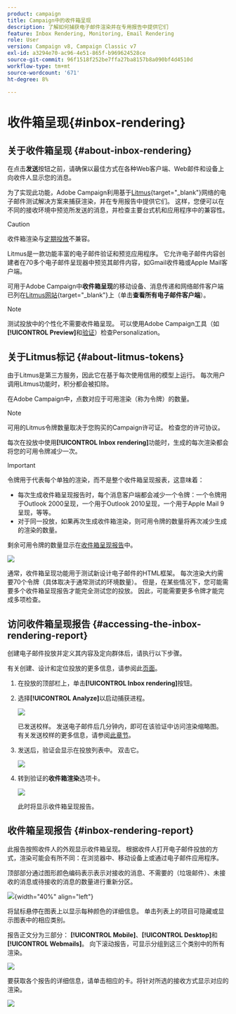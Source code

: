 ```yaml
---
product: campaign
title: Campaign中的收件箱呈现
description: 了解如何捕获电子邮件渲染并在专用报告中提供它们
feature: Inbox Rendering, Monitoring, Email Rendering
role: User
version: Campaign v8, Campaign Classic v7
exl-id: a3294e70-ac96-4e51-865f-b969624528ce
source-git-commit: 96f1518f252be7ffa27ba8157b8a090bf4d4510d
workflow-type: tm+mt
source-wordcount: '671'
ht-degree: 8%

---
```


# 收件箱呈现{#inbox-rendering}

## 关于收件箱呈现 {#about-inbox-rendering}

在点击&#x200B;**发送**&#x200B;按钮之前，请确保以最佳方式在各种Web客户端、Web邮件和设备上向收件人显示您的消息。

为了实现此功能，Adobe Campaign利用基于[Litmus](https://litmus.com/email-testing){target="_blank"}网络的电子邮件测试解决方案来捕获渲染，并在专用报告中提供它们。 这样，您便可以在不同的接收环境中预览所发送的消息，并检查主要台式机和应用程序中的兼容性。

>[!CAUTION]
>收件箱渲染与[定期投放](../../automation/workflow/recurring-delivery.md)不兼容。

Litmus是一款功能丰富的电子邮件验证和预览应用程序。 它允许电子邮件内容创建者在70多个电子邮件呈现器中预览其邮件内容，如Gmail收件箱或Apple Mail客户端。

可用于Adobe Campaign中&#x200B;**收件箱呈现**&#x200B;的移动设备、消息传递和网络邮件客户端已列在[Litmus网站](https://litmus.com/email-testing){target="_blank"}上（单击&#x200B;**查看所有电子邮件客户端**）。

>[!NOTE]
>
>测试投放中的个性化不需要收件箱呈现。 可以使用Adobe Campaign工具（如&#x200B;**[!UICONTROL Preview]**&#x200B;和[验证](preview-and-proof.md#send-proofs)）检查Personalization。

## 关于Litmus标记 {#about-litmus-tokens}

由于Litmus是第三方服务，因此它在基于每次使用信用的模型上运行。 每次用户调用Litmus功能时，积分都会被扣除。

在Adobe Campaign中，点数对应于可用渲染（称为令牌）的数量。

>[!NOTE]
>
>可用的Litmus令牌数量取决于您购买的Campaign许可证。 检查您的许可协议。

每次在投放中使用&#x200B;**[!UICONTROL Inbox rendering]**&#x200B;功能时，生成的每次渲染都会将您的可用令牌减少一次。

>[!IMPORTANT]
>
>令牌用于代表每个单独的渲染，而不是整个收件箱呈现报表，这意味着：
>
>* 每次生成收件箱呈现报告时，每个消息客户端都会减少一个令牌：一个令牌用于Outlook 2000呈现，一个用于Outlook 2010呈现，一个用于Apple Mail 9呈现，等等。
>* 对于同一投放，如果再次生成收件箱渲染，则可用令牌的数量将再次减少生成的渲染的数量。
>

剩余可用令牌的数量显示在[收件箱呈现报告](#inbox-rendering-report)中。

![](assets/s_tn_inbox_rendering_tokens.png)

通常，收件箱呈现功能用于测试新设计电子邮件的HTML框架。 每次渲染大约需要70个令牌（具体取决于通常测试的环境数量）。 但是，在某些情况下，您可能需要多个收件箱呈现报告才能完全测试您的投放。 因此，可能需要更多令牌才能完成多项检查。

## 访问收件箱呈现报告 {#accessing-the-inbox-rendering-report}

创建电子邮件投放并定义其内容及定向群体后，请执行以下步骤。

有关创建、设计和定位投放的更多信息，请参阅此[页面](defining-the-email-content.md)。


1. 在投放的顶部栏上，单击&#x200B;**[!UICONTROL Inbox rendering]**&#x200B;按钮。

1. 选择&#x200B;**[!UICONTROL Analyze]**&#x200B;以启动捕获进程。

   ![](assets/s_tn_inbox_rendering_button.png)

   已发送校样。 发送电子邮件后几分钟内，即可在该验证中访问渲染缩略图。 有关发送校样的更多信息，请参阅[此章节](preview-and-proof.md#send-proofs)。

1. 发送后，验证会显示在投放列表中。 双击它。

   ![](assets/s_tn_inbox_rendering_delivery_list.png)

1. 转到验证的&#x200B;**收件箱渲染**&#x200B;选项卡。

   ![](assets/s_tn_inbox_rendering_tab.png)

   此时将显示收件箱呈现报告。

## 收件箱呈现报告 {#inbox-rendering-report}

此报告按照收件人的外观显示收件箱呈现。 根据收件人打开电子邮件投放的方式，渲染可能会有所不同：在浏览器中、移动设备上或通过电子邮件应用程序。

顶部部分通过图形颜色编码表示表示对接收的消息、不需要的（垃圾邮件）、未接收的消息或待接收的消息的数量进行重新分区。

![](assets/s_tn_inbox_rendering_summary.png){width="40%" align="left"}

将鼠标悬停在图表上以显示每种颜色的详细信息。 单击列表上的项目可隐藏或显示图表中的相应类别。

报告正文分为三部分： **[!UICONTROL Mobile]**、**[!UICONTROL Desktop]**&#x200B;和&#x200B;**[!UICONTROL Webmails]**。 向下滚动报告，可显示分组到这三个类别中的所有渲染。

![](assets/s_tn_inbox_rendering_report.png)

要获取各个报告的详细信息，请单击相应的卡。将针对所选的接收方式显示对应的渲染。

![](assets/s_tn_inbox_rendering_example.png)
